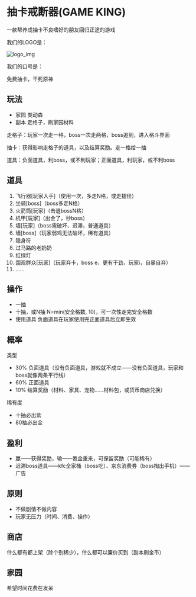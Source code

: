 # 抽卡戒断器(GAME KING)

一款帮养成抽卡不良嗜好的朋友回归正途的游戏

我们的LOGO是：

![logo_img](https://github.com/jzm17173/gameking/assets/1332587/c4ceb8ba-0ef2-42e1-92a1-39d98d42642e)

我们的口号是：

免费抽卡，干死原神

## 玩法

- 家园 类动森
- 副本 走格子，刷家园材料

走格子：玩家一次走一格，boss一次走两格，boss追到，进入格斗界面

抽卡：获得影响走格子的道具，以及结算奖励。走一格给一抽

道具：负面道具，利boss，或不利玩家；正面道具，利玩家，或不利boss


## 道具

1. 飞行器[玩家入手]（使用一次，多走N格，或走捷径）
2. 坐骑[boss]（boss多走N格）
3. 火箭筒[玩家]（击退bossN格）
4. 机甲[玩家]（出金了，秒boss）
5. 墙[玩家]（boss需破坏、迟滞，普通道具）
6. 墙[boss]（玩家弱鸡无法破坏，稀有道具）
7. 隐身符
8. 过马路的老奶奶
10. 红绿灯
11. 围观群众[玩家]（玩家弃卡，boss e，更有干劲，玩家i，自暴自弃）
12. ……

## 操作

- 一抽
- 十抽，或N抽 N=min(安全格数, 10)，可一次性走完安全格数
- 使用道具 负面道具在玩家使用完正面道具后立即生效

## 概率

类型

- 30% 负面道具（没有负面道具，游戏就不成立——没有负面道具，玩家和boss就像两条平行线）
- 60% 正面道具
- 10% 结算奖励（材料、家具、宠物……材料包，或货币商店兑换）

稀有度

- 十抽必出紫
- 80抽必出金

## 盈利

- 赢——获得奖励，输——氪金重来，可保留奖励（可能稀有）
- 迟滞boss道具——kfc全家桶（boss吃）、京东消费券（boss掏出手机）——广告

## 原则

- 不做剧情不做内容
- 玩家无压力（时间、消费、操作）

## 商店

什么都有都上架（除个别稀少），什么都可以廉价买到（副本刷金币）

## 家园

希望时间花费在发呆
